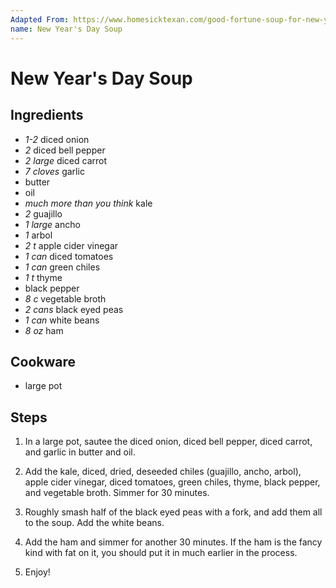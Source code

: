 ```yaml
---
Adapted From: https://www.homesicktexan.com/good-fortune-soup-for-new-year/
name: New Year's Day Soup
---
```


# New Year's Day Soup

## Ingredients

- *1-2* diced onion
- *2* diced bell pepper
- *2 large* diced carrot
- *7 cloves* garlic
- butter
- oil
- *much more than you think* kale
- *2* guajillo
- *1 large* ancho
- *1* arbol
- *2 t* apple cider vinegar
- *1 can* diced tomatoes
- *1 can* green chiles
- *1 t* thyme
- black pepper
- *8 c* vegetable broth
- *2 cans* black eyed peas
- *1 can* white beans
- *8 oz* ham

## Cookware

- large pot

## Steps

1. In a large pot, sautee the diced onion, diced bell pepper, diced carrot, and
garlic in butter and oil.

2. Add the kale, diced, dried, deseeded chiles (guajillo, ancho, arbol), apple
cider vinegar, diced tomatoes, green chiles, thyme, black pepper, and vegetable
broth. Simmer for 30 minutes.

3. Roughly smash half of the black eyed peas with a fork, and add them all to
the soup. Add the white beans.

4. Add the ham and simmer for another 30 minutes. If the ham is the fancy kind
with fat on it, you should put it in much earlier in the process.

5. Enjoy!

